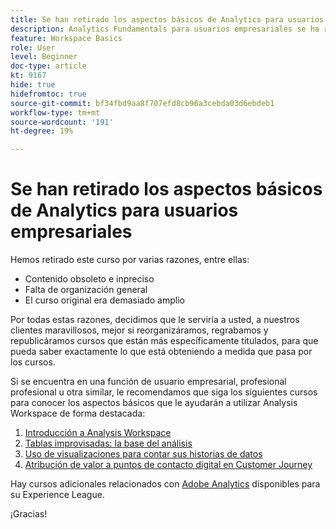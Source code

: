 ```yaml
---
title: Se han retirado los aspectos básicos de Analytics para usuarios empresariales
description: Analytics Fundamentals para usuarios empresariales se ha retirado por varias razones.
feature: Workspace Basics
role: User
level: Beginner
doc-type: article
kt: 9167
hide: true
hidefromtoc: true
source-git-commit: bf34fbd9aa8f707efd8cb96a3cebda03d6ebdeb1
workflow-type: tm+mt
source-wordcount: '191'
ht-degree: 19%

---
```



# Se han retirado los aspectos básicos de Analytics para usuarios empresariales

Hemos retirado este curso por varias razones, entre ellas:

* Contenido obsoleto e inpreciso
* Falta de organización general
* El curso original era demasiado amplio

Por todas estas razones, decidimos que le serviría a usted, a nuestros clientes maravillosos, mejor si reorganizáramos, regrabamos y republicáramos cursos que están más específicamente titulados, para que pueda saber exactamente lo que está obteniendo a medida que pasa por los cursos.

Si se encuentra en una función de usuario empresarial, profesional profesional u otra similar, le recomendamos que siga los siguientes cursos para conocer los aspectos básicos que le ayudarán a utilizar Analysis Workspace de forma destacada:

1. [Introducción a Analysis Workspace](https://experienceleague.adobe.com/?recommended=Analytics-U-1-2020.1.workspace)
1. [Tablas improvisadas: la base del análisis](https://experienceleague.adobe.com/?recommended=Analytics-U-1-2020.3)
1. [Uso de visualizaciones para contar sus historias de datos](https://experienceleague.adobe.com/?recommended=Analytics-U-1-2021.1.visualizations)
1. [Atribución de valor a puntos de contacto digital en Customer Journey](https://experienceleague.adobe.com/?recommended=Analytics-U-1-2020.2)

Hay cursos adicionales relacionados con [Adobe Analytics](https://experienceleague.adobe.com/?recommended=Analytics-U-1-2020.1.workspace) disponibles para su Experience League.

¡Gracias!